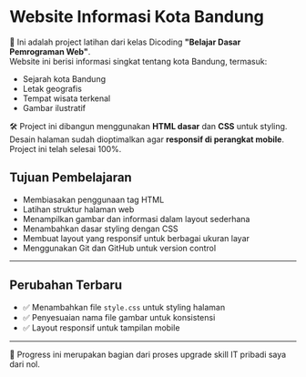 # Website Informasi Kota Bandung

📍 Ini adalah project latihan dari kelas Dicoding **"Belajar Dasar Pemrograman Web"**.  
Website ini berisi informasi singkat tentang kota Bandung, termasuk:

- Sejarah kota Bandung
- Letak geografis
- Tempat wisata terkenal
- Gambar ilustratif

🛠️ Project ini dibangun menggunakan **HTML dasar** dan **CSS** untuk styling.  
Desain halaman sudah dioptimalkan agar **responsif di perangkat mobile**.  
Project ini telah selesai 100%.

## Tujuan Pembelajaran

- Membiasakan penggunaan tag HTML
- Latihan struktur halaman web
- Menampilkan gambar dan informasi dalam layout sederhana
- Menambahkan dasar styling dengan CSS
- Membuat layout yang responsif untuk berbagai ukuran layar
- Menggunakan Git dan GitHub untuk version control

---

## Perubahan Terbaru

- ✅ Menambahkan file `style.css` untuk styling halaman
- ✅ Penyesuaian nama file gambar untuk konsistensi
- ✅ Layout responsif untuk tampilan mobile

---

📌 Progress ini merupakan bagian dari proses upgrade skill IT pribadi saya dari nol.
